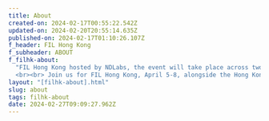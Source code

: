 ```yaml
---
title: About
created-on: 2024-02-17T00:55:22.542Z
updated-on: 2024-02-20T20:55:14.635Z
published-on: 2024-02-17T01:10:26.107Z
f_header: FIL Hong Kong
f_subheader: ABOUT
f_filhk-about:
  "FIL Hong Kong hosted by NDLabs, the event will take place across two locations: the FIL Hong Kong Network Base and a Filecoin (April 5 to 7) x FIL Hong Kong at Web3 Festival Stage (April 8). <b>Two separate applications are required to attend these events, so be sure to apply for both!</b>
  <br><br> Join us for FIL Hong Kong, April 5-8, alongside the Hong Kong Web3 Festival, for storage provider-focused lightning talks, workshops, and plenty of coworking space for those in the Filecoin ecosystem! If you’re a Filecoin storage provider or want to explore decentralized storage for your business, join us for two days of exciting talks focused on Web3 trends, decentralized storage, DePIN, and more. <br><br> We look forward to bringing together developers, storage providers, clients, and ecosystem partners in one of the world’s emerging hubs for Web3 innovation!"
layout: "[filhk-about].html"
slug: about
tags: filhk-about
date: 2024-02-27T09:09:27.962Z
---
```

